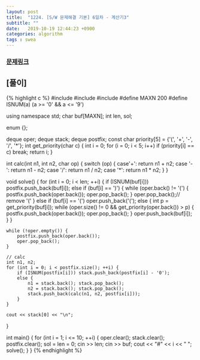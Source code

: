 ```yaml
---
layout: post
title:  "1224. [S/W 문제해결 기본] 6일차 - 계산기3"
subtitle: ""
date:   2019-10-19 12:44:23 +0900
categories: algorithm
tags : swea
---
```

### [문제링크]({{"https://swexpertacademy.com/main/code/problem/problemDetail.do?contestProbId=AV14tDX6AFgCFAYD"}})

## [풀이]

{% highlight c %}
#include <iostream>
#include <deque>
#include <algorithm>
#define MAXN 200
#define ISNUM(a) (a >= '0' && a <= '9')

using namespace std;
char buf[MAXN];
int len, sol;

enum {};

deque<char> oper;
deque<int> stack;
deque<char> postfix;
const char priority[5] = {'(', '+', '-', '/', '*'};
int get_priority(char c) {
	int i = 0;
	for (i = 0; i < 5; i++)
		if (priority[i] == c) break;
	return i;
}

int calc(int n1, int n2, char op) {
	switch (op) {
	case'+':
		return n1 + n2;
	case '-':
		return n1 - n2;
	case '/':
		return n1 / n2;
	case '*':
		return n1 * n2;
	}
}

void solve() {
	for (int i = 0; i < len; ++i) {
		if (ISNUM(buf[i])) postfix.push_back(buf[i]);
		else if (buf[i] == ')') {
			while (oper.back() != '(') {
				postfix.push_back(oper.back());
				oper.pop_back();
			}
			oper.pop_back();// remove '('
		}
		else if (buf[i] == '(') oper.push_back('(');
		else {
			int p = get_priority(buf[i]);
			while (oper.size() != 0 && get_priority(oper.back()) > p) {
				postfix.push_back(oper.back());
				oper.pop_back();
			}
			oper.push_back(buf[i]);
		}
	}

	while (!oper.empty()) {
		postfix.push_back(oper.back());
		oper.pop_back();
	}

	// calc
	int n1, n2;
	for (int i = 0; i < postfix.size(); ++i) {
		if (ISNUM(postfix[i])) stack.push_back(postfix[i] - '0');
		else {
			n1 = stack.back(); stack.pop_back();
			n2 = stack.back(); stack.pop_back();
			stack.push_back(calc(n1, n2, postfix[i]));
		}
	}

	cout << stack[0] << "\n";
}

int main() {
	for (int i = 1; i <= 10; ++i) {
		oper.clear(); stack.clear(); postfix.clear();
		sol = len = 0;
		cin >> len;
		cin >> buf;
		cout << "#" << i << " ";
		solve();
	}
}
{% endhighlight %}